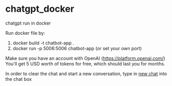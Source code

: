 # chatgpt_docker
chatgpt run in docker

Run docker file by:
1. docker build -t chatbot-app .
2. docker run -p 5006:5006 chatbot-app  (or set your own port)

Make sure you have an account with OpenAI (https://platform.openai.com/)
You'll get 5 USD worth of tokens for free, which should last you for months.


In order to clear the chat and start a new conversation, type in <u>new chat</u> into the chat box
